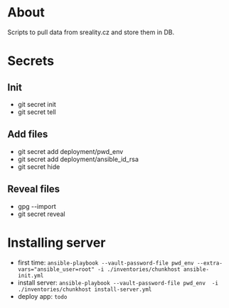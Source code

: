 # About

Scripts to pull data from sreality.cz and store them in DB.

# Secrets

## Init
 - git secret init
 - git secret tell <email>

## Add files
 - git secret add deployment/pwd_env
 - git secret add deployment/ansible_id_rsa
 - git secret hide

## Reveal files
 - gpg --import <key>
 - git secret reveal

# Installing server

 - first time: `ansible-playbook --vault-password-file pwd_env --extra-vars="ansible_user=root" -i ./inventories/chunkhost ansible-init.yml`
 - install server:  `ansible-playbook --vault-password-file pwd_env  -i ./inventories/chunkhost install-server.yml`
 - deploy app: `todo`